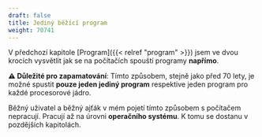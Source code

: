 ```yaml
---
draft: false
title: Jediný běžící program
weight: 70741
---
```


V předchozí kapitole [Program]({{< relref "program" >}}) jsem ve dvou krocích vysvětlit jak se na počítačích spouští programy **napřímo**.

**⚠️ Důležité pro zapamatování**: Tímto způsobem, stejně jako před 70 lety, je možné spustit **pouze jeden jediný program** respektive jeden program pro každé procesorové jádro.

Běžný uživatel a běžný ajťák v mém pojetí tímto způsobem s počítačem nepracují. Pracují až na úrovni **operačního systému**. K tomu se dostanu v pozdějších kapitolách. 